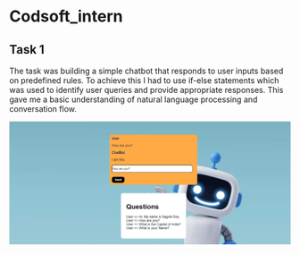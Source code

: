 # Codsoft_intern
## Task 1 
The task was building a simple chatbot that responds to user inputs based on
predefined rules. To achieve this I had to use if-else statements which was used to identify user queries and provide appropriate
responses. This gave me a basic understanding of natural language processing and conversation flow.

![Images](image%20copy.png)
